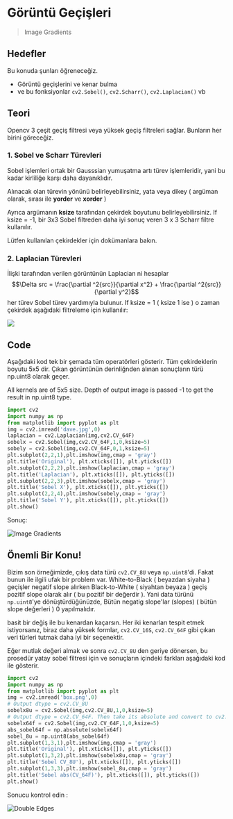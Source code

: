# Görüntü Geçişleri

> Image Gradients

## Hedefler

Bu konuda şunları öğreneceğiz.

* Görüntü geçişlerini ve kenar bulma
* ve bu fonksiyonlar `cv2.Sobel()`, `cv2.Scharr()`, `cv2.Laplacian()` vb

## Teori

Opencv 3 çeşit geçiş filtresi veya yüksek geçiş filtreleri sağlar. Bunların her birini göreceğiz.

### 1. Sobel ve Scharr Türevleri

Sobel işlemleri ortak bir Gausssian yumuşatma artı türev işlemleridir, yani bu kadar kirliliğe karşı daha dayanıklıdır.

Alınacak olan türevin yönünü belirleyebilirsiniz, yata veya dikey \( argüman olarak, sırası ile **yorder** ve **xorder** \)

Ayrıca argümanın **ksize** tarafından çekirdek boyutunu belirleyebilirsiniz. If ksize = -1, bir 3x3 Sobel filtreden daha iyi sonuç veren 3 x 3 Scharr filtre kullanılır.

Lütfen kullanılan çekirdekler için dokümanlara bakın.

### 2. Laplacian Türevleri

İlişki tarafından verilen görüntünün Laplacian ni hesaplar $$\Delta src = \frac{\partial ^2{src}}{\partial x^2} + \frac{\partial ^2{src}}{\partial y^2}$$ her türev Sobel türev yardımıyla bulunur. If ksize = 1 \( ksize 1 ise \) o zaman çekirdek aşağıdaki filtreleme için kullanılır:

![](https://opencv-python-tutroals.readthedocs.io/en/latest/_images/math/2e4e208edcbed72b60c09a9e8eb8c00c4b21dbd6.png?style=center)

## Code

Aşağıdaki kod tek bir şemada tüm operatörleri gösterir. Tüm çekirdeklerin boyutu 5x5 dir. Çıkan görüntünün derinliğnden alınan sonuçların türü np.uint8 olarak geçer.

All kernels are of 5x5 size. Depth of output image is passed -1 to get the result in np.uint8 type.

```python
import cv2
import numpy as np
from matplotlib import pyplot as plt
img = cv2.imread('dave.jpg',0)
laplacian = cv2.Laplacian(img,cv2.CV_64F)
sobelx = cv2.Sobel(img,cv2.CV_64F,1,0,ksize=5)
sobely = cv2.Sobel(img,cv2.CV_64F,0,1,ksize=5)
plt.subplot(2,2,1),plt.imshow(img,cmap = 'gray')
plt.title('Original'), plt.xticks([]), plt.yticks([])
plt.subplot(2,2,2),plt.imshow(laplacian,cmap = 'gray')
plt.title('Laplacian'), plt.xticks([]), plt.yticks([])
plt.subplot(2,2,3),plt.imshow(sobelx,cmap = 'gray')
plt.title('Sobel X'), plt.xticks([]), plt.yticks([])
plt.subplot(2,2,4),plt.imshow(sobely,cmap = 'gray')
plt.title('Sobel Y'), plt.xticks([]), plt.yticks([])
plt.show()
```

Sonuç:

![Image Gradients](https://opencv-python-tutroals.readthedocs.io/en/latest/_images/gradients.jpg?style=center)

## Önemli Bir Konu!

Bizim son örneğimizde, çıkış data türü `cv2.CV_8U` veya `np.uint8`'di. Fakat bunun ile ilgili ufak bir problem var. White-to-Black \( beyazdan siyaha \) geçişler negatif slope alırken Black-to-White \( siyahtan beyaza \) geçiş pozitif slope olarak alır \( bu pozitif bir değerdir \). Yani data türünü `np.uint8`'ye dönüştürdüğünüzde, Bütün negatig slope'lar \(slopes\) \( bütün slope değerleri \) 0 yapılmalıdır.

basit bir değiş ile bu kenardan kaçarsın. Her iki kenarları tespit etmek istiyorsanız, biraz daha yüksek formlar, `cv2.CV_16S`, `cv2.CV_64F` gibi çıkan veri türleri tutmak daha iyi bir seçenektir.

Eğer mutlak değeri almak ve sonra `cv2.CV_8U` den geriye dönersen, bu prosedür yatay sobel filtresi için ve sonuçların içindeki farkları aşağıdaki kod ile gösterir.

```python
import cv2
import numpy as np
from matplotlib import pyplot as plt
img = cv2.imread('box.png',0)
# Output dtype = cv2.CV_8U
sobelx8u = cv2.Sobel(img,cv2.CV_8U,1,0,ksize=5)
# Output dtype = cv2.CV_64F. Then take its absolute and convert to cv2.CV_8U
sobelx64f = cv2.Sobel(img,cv2.CV_64F,1,0,ksize=5)
abs_sobel64f = np.absolute(sobelx64f)
sobel_8u = np.uint8(abs_sobel64f)
plt.subplot(1,3,1),plt.imshow(img,cmap = 'gray')
plt.title('Original'), plt.xticks([]), plt.yticks([])
plt.subplot(1,3,2),plt.imshow(sobelx8u,cmap = 'gray')
plt.title('Sobel CV_8U'), plt.xticks([]), plt.yticks([])
plt.subplot(1,3,3),plt.imshow(sobel_8u,cmap = 'gray')
plt.title('Sobel abs(CV_64F)'), plt.xticks([]), plt.yticks([])
plt.show()
```

Sonucu kontrol edin :

![Double Edges](https://opencv-python-tutroals.readthedocs.io/en/latest/_images/double_edge.jpg?style=center)

